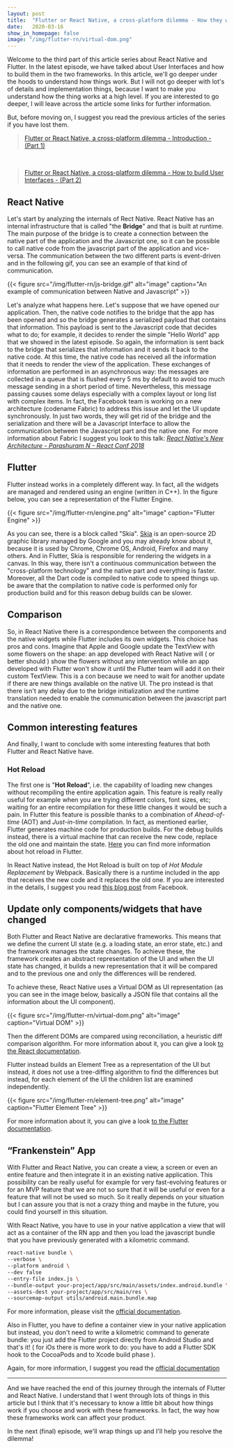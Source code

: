 ```yaml
---
layout: post
title:  "Flutter or React Native, a cross-platform dilemma - How they work - (Part 3)"
date:   2020-03-16
show_in_homepage: false
image: "/img/flutter-rn/virtual-dom.png"
---
```


Welcome to the third part of this article series about React Native and Flutter. In the latest episode, we have talked about User Interfaces and how to build them in the two frameworks. In this article, we'll go deeper under the hoods to understand how things work. But I will not go deeper with lot's of details and implementation things, because I want to make you understand how the thing works at a high level. If you are interested to go deeper, I will leave across the article some links for further information.

But, before moving on, I suggest you read the previous articles of the series if you have lost them.

> [Flutter or React Native, a cross-platform dilemma - Introduction - (Part 1)](http://marcogomiero.com/posts/2019/rn-flutter-dilemma-1-intro/)

<br>

> [Flutter or React Native, a cross-platform dilemma - How to build User Interfaces - (Part 2)](http://marcogomiero.com/posts/2019/rn-flutter-dilemma-2-ui/)

## React Native

Let's start by analyzing the internals of Rect Native. React Native has an internal infrastructure that is called "the **Bridge**" and that is built at runtime. The main purpose of the bridge is to create a connection between the native part of the application and the Javascript one, so it can be possible to call native code from the javascript part of the application and vice-versa. The communication between the two different parts is event-driven and in the following gif, you can see an example of that kind of communication.

{{< figure src="/img/flutter-rn/js-bridge.gif" alt="image" caption="An example of communication between Native and Javascript" >}}

Let's analyze what happens here. Let's suppose that we have opened our application. Then, the native code notifies to the bridge that the app has been opened and so the bridge generates a serialized payload that contains that information. This payload is sent to the Javascript code that decides what to do; for example, it decides to render the simple "Hello World" app that we showed in the latest episode. So again, the information is sent back to the bridge that serializes that information and it sends it back to the native code. At this time, the native code has received all the information that it needs to render the view of the application. 
These exchanges of information are performed in an asynchronous way: the messages are collected in a queue that is flushed every 5 ms by default to avoid too much message sending in a short period of time. Nevertheless, this message passing causes some delays especially with a complex layout or long list with complex items. 
In fact, the Facebook team is working on a new architecture (codename Fabric) to address this issue and let the UI update synchronously. In just two words, they will get rid of the bridge and the serialization and there will be a Javascript Interface to allow the communication between the Javascript part and the native one. For more information about Fabric I suggest you look to this talk: [_React Native's New Architecture - Parashuram N - React Conf 2018_](https://www.youtube.com/watch?v=UcqRXTriUVI)

## Flutter

Flutter instead works in a completely different way. In fact, all the widgets are managed and rendered using an engine (written in C++). In the figure below, you can see a representation of the Flutter Engine. 

{{< figure src="/img/flutter-rn/engine.png" alt="image" caption="Flutter Engine" >}}

As you can see, there is a block called "Skia". [Skia](https://skia.org/) is an open-source 2D graphic library managed by Google and you may already know about it, because it is used by Chrome, Chrome OS, Android, Firefox and many others. And in Flutter, Skia is responsible for rendering the widgets in a canvas. In this way, there isn't a continuous communication between the "cross-platform technology" and the native part and everything is faster. Moreover, all the Dart code is compiled to native code to speed things up. be aware that the compilation to native code is performed only for production build and for this reason debug builds can be slower. 

## Comparison

So, in React Native there is a correspondence between the components and the native widgets while Flutter includes its own widgets. This choice has pros and cons. Imagine that Apple and Google update the TextView with some flowers on the shape: an app developed with React Native will ( or better should ) show the flowers without any intervention while an app developed with Flutter won't show it until the Flutter team will add it on their custom TextView. This is a con because we need to wait for another update if there are new things available on the native UI. The pro instead is that there isn't any delay due to the bridge initialization and the runtime translation needed to enable the communication between the javascript part and the native one. 

## Common interesting features

And finally, I want to conclude with some interesting features that both Flutter and React Native have. 

### Hot Reload
The first one is "**Hot Reload**", i.e. the capability of loading new changes without recompiling the entire application again. This feature is really really useful for example when you are trying different colors, font sizes, etc; waiting for an entire recompilation for these little changes it would be such a pain.
In Flutter this feature is possible thanks to a combination of *Ahead-of-time* (AOT) and *Just-in-time* compilation. In fact, as mentioned earlier, Flutter generates machine code for production builds. For the debug builds instead, there is a virtual machine that can receive the new code, replace the old one and maintain the state. [Here](https://flutter.dev/docs/resources/technical-overview) you can find more information about hot reload in Flutter. 

In React Native instead, the Hot Reload is built on top of *Hot Module Replacement* by Webpack. Basically there is a runtime included in the app that receives the new code and it replaces the old one. If you are interested in the details, I suggest you read [this blog post](https://facebook.github.io/react-native/blog/2016/03/24/introducing-hot-reloading.html) from Facebook.

## Update only components/widgets that have changed

Both Flutter and React Native are declarative frameworks. This means that we define the current UI state (e.g. a loading state, an error state, etc.) and the framework manages the state changes. To achieve these, the framework creates an abstract representation of the UI and when the UI state has changed, it builds a new representation that it will be compared and to the previous one and only the differences will be rendered. 

To achieve these, React Native uses a Virtual DOM as UI representation (as you can see in the image below, basically a JSON file that contains all the information about the UI component).

{{< figure src="/img/flutter-rn/virtual-dom.png" alt="image" caption="Virtual DOM" >}}

Then the different DOMs are compared using reconciliation, a heuristic diff comparison algorithm. For more information about it, you can give a look [to the React documentation](https://reactjs.org/docs/reconciliation.html).

Flutter instead builds an Element Tree as a representation of the UI but instead, it does not use a tree-diffing algorithm to find the differences but instead, for each element of the UI the children list are examined independently.

{{< figure src="/img/flutter-rn/element-tree.png" alt="image" caption="Flutter Element Tree" >}}

For more information about it, you can give a look [to the Flutter documentation](https://flutter.dev/docs/resources/inside-flutter).

## “Frankenstein” App

With Flutter and React Native, you can create a view, a screen or even an entire feature and then integrate it in an existing native application. This possibility can be really useful for example for very fast-evolving features or for an MVP feature that we are not so sure that it will be useful or even for a feature that will not be used so much. So it really depends on your situation but I can assure you that is not a crazy thing and maybe in the future, you could find yourself in this situation.

With React Native, you have to use in your native application a view that will act as a container of the RN app and then you load the javascript bundle that you have previously generated with a kilometric command.

```bash
react-native bundle \
--verbose \
--platform android \
--dev false 
--entry-file index.js \
--bundle-output your-project/app/src/main/assets/index.android.bundle \ 
--assets-dest your-project/app/src/main/res \
--sourcemap-output utils/android.main.bundle.map
```

For more information, please visit the [official documentation](https://facebook.github.io/react-native/docs/integration-with-existing-apps).

Also in Flutter, you have to define a container view in your native application but instead, you don't need to write a kilometric command to generate bundle: you just add the Flutter project directly from Android Studio and that's it! ( for iOs there is more work to do: you have to add a Flutter SDK hook to the CocoaPods and to Xcode build phase ). 

Again, for more information, I suggest you read the [official documentation](https://flutter.dev/docs/development/add-to-app)

--- 

And we have reached the end of this journey through the internals of Flutter and React Native. I understand that I went through lots of things in this article but I think that it's necessary to know a little bit about how things work if you choose and work with these frameworks. In fact, the way how these frameworks work can affect your product. 

In the next (final) episode, we'll wrap things up and I'll help you resolve the dilemma!




